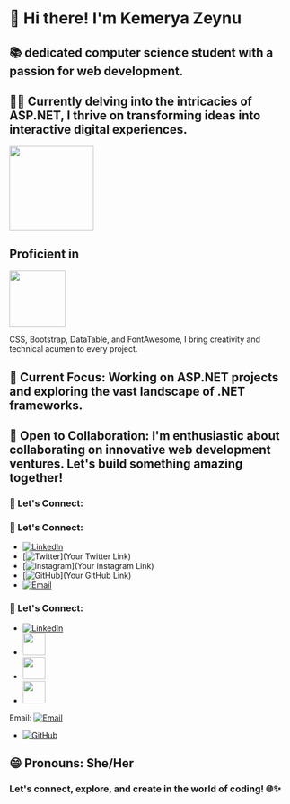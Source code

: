 # 👋 Hi there! I'm Kemerya Zeynu

## 📚  dedicated computer science student with a passion for web development.

## 🧟‍♀️ Currently delving into the intricacies of ASP.NET, I thrive on transforming ideas into interactive digital experiences.
<img src="https://github.com/kemerya/Kemerya/assets/123075499/9e19279f-037e-4a81-bf2b-075ad3b0ea78" width="150">

## Proficient in 
<img src="https://github.com/kemerya/Kemerya/assets/123075499/671bebbb-fdc8-4ccc-b1d2-e37e69a2053d" width="100">

CSS, Bootstrap, DataTable, and FontAwesome, I bring creativity and technical acumen to every project.

## 🚀 Current Focus: Working on ASP.NET projects and exploring the vast landscape of .NET frameworks.

## 🤝 Open to Collaboration: I'm enthusiastic about collaborating on innovative web development ventures. Let's build something amazing together!

### 💬 Let's Connect:
### 💬 Let's Connect:
- [![LinkedIn](https://img.shields.io/badge/LinkedIn-Kemerya%20Zeynu-blue)](https://www.linkedin.com/in/kemerya-zeynu/)
- [![Twitter](https://github.com/kemerya/Kemerya/assets/123075499/2f4999e0-f9e7-41be-b1dc-d6a54579ec63)](Your Twitter Link)
- [![Instagram](https://github.com/kemerya/Kemerya/assets/123075499/b71b810e-0920-4408-96c1-391483097e98)](Your Instagram Link)
- [![GitHub](https://github.com/kemerya/Kemerya/assets/123075499/e8fe7c8c-7d4a-45e4-b99b-3ce770a30be3)](Your GitHub Link)
- [![Email](https://img.shields.io/badge/Email-YourEmail%40example.com-green)](mailto:youremail@example.com)


### 💬 Let's Connect:
- [![LinkedIn](https://img.shields.io/badge/LinkedIn-Kemerya%20Zeynu-blue)](https://www.linkedin.com/in/kemerya-zeynu/)
- <img src="https://github.com/kemerya/Kemerya/assets/123075499/2f4999e0-f9e7-41be-b1dc-d6a54579ec63" width="40">
- <image src="https://github.com/kemerya/Kemerya/assets/123075499/b71b810e-0920-4408-96c1-391483097e98" width="40">
- <image src="https://github.com/kemerya/Kemerya/assets/123075499/e8fe7c8c-7d4a-45e4-b99b-3ce770a30be3" width="40">


Email: [![Email](https://img.shields.io/badge/Email-YourEmail%40example.com-green)](mailto:youremail@example.com)
- [![GitHub](https://img.shields.io/badge/GitHub-YourGitHubUsername-darkgreen)](https://github.com/YourGitHubUsername)

## 😄 Pronouns: She/Her

### Let's connect, explore, and create in the world of coding! 🌐✨
